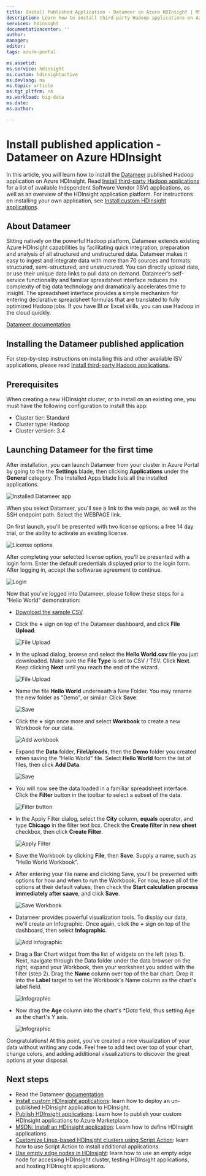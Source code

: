 ```yaml
---
title: Install Published Application - Datameer on Azure HDInsight | Microsoft Docs
description: Learn how to install third-party Hadoop applications on Azure HDInsight.
services: hdinsight
documentationcenter: ''
author: 
manager: 
editor: 
tags: azure-portal

ms.assetid: 
ms.service: hdinsight
ms.custom: hdinsightactive
ms.devlang: na
ms.topic: article
ms.tgt_pltfrm: na
ms.workload: big-data
ms.date: 
ms.author: 

---
```

# Install published application - Datameer on Azure HDInsight

In this article, you will learn how to install the [Datameer](https://www.datameer.com/) published Hadoop application on Azure HDInsight. Read [Install third-party Hadoop applications](hdinsight-apps-install-applications.md) for a list of available Independent Software Vendor (ISV) applications, as well as an overview of the HDInsight application platform. For instructions on installing your own application, see [Install custom HDInsight applications](hdinsight-apps-install-custom-applications.md).

## About Datameer

Sitting natively on the powerful Hadoop platform, Datameer extends existing Azure HDInsight capabilities by facilitating quick integration, preparation and analysis of all structured and unstructured data. Datameer makes it easy to ingest and integrate data with more than 70 sources and formats: structured, semi-structured, and unstructured. You can directly upload data, or use their unique data links to pull data on demand. Datameer’s self-service functionality and familiar spreadsheet interface reduces the complexity of big data technology and dramatically accelerates time to insight. The spreadsheet interface provides a simple mechanism for entering declarative spreadsheet formulas that are translated to fully optimized Hadoop jobs. If you have BI or Excel skills, you can use Hadoop in the cloud quickly.

[Datameer documentation](http://www.datameer.com/documentation/display/DAS50/Home?ls=Partners&lsd=Microsoft&c=Partners&cd=Microsoft)


## Installing the Datameer published application

For step-by-step instructions on installing this and other available ISV applications, please read [Install third-party Hadoop applications](hdinsight-apps-install-applications.md#how-to-install-a-published-application).

## Prerequisites

When creating a new HDInsight cluster, or to install on an existing one, you must have the following configuration to install this app:

* Cluster tier: Standard
* Cluster type: Hadoop
* Cluster version: 3.4


## Launching Datameer for the first time

After installation, you can launch Datameer from your cluster in Azure Portal by going to the the **Settings** blade, then clicking **Applications** under the **General** category. The Installed Apps blade lists all the installed applications.

![Installed Datameer app](./media/hdinsight-install-published-app-datameer/datameer-app.png)

When you select Datameer, you'll see a link to the web page, as well as the SSH endpoint path. Select the WEBPAGE link.

On first launch, you'll be presented with two license options: a free 14 day trial, or the ability to activate an existing license.

![License options](./media/hdinsight-install-published-app-datameer/license.png)

After completing your selected license option, you'll be presented with a login form. Enter the default credentials displayed prior to the login form. After logging in, accept the softwarae agreement to continue.

![Login](./media/hdinsight-install-published-app-datameer/login.png)

Now that you've logged into Datameer, please follow these steps for a "Hello World" demonstration:

* [Download the sample CSV](https://datameer.box.com/s/wzzw27za3agic4yjj8zrn6vfrph0ppnf).
* Click the **+** sign on top of the Datameer dashboard, and click **File Upload**.

    ![File Upload](./media/hdinsight-install-published-app-datameer/upload.png)

* In the upload dialog, browse and select the **Hello World.csv** file you just downloaded. Make sure the **File Type** is set to CSV / TSV. Click **Next**. Keep clicking **Next** until you reach the end of the wizard.

    ![File Upload](./media/hdinsight-install-published-app-datameer/upload-browse.png)

* Name the file **Hello World** underneath a New Folder. You may rename the new folder as "Demo", or similar. Click **Save**.

    ![Save](./media/hdinsight-install-published-app-datameer/save.png)

* Click the **+** sign once more and select **Workbook** to create a new Workbook for our data.

    ![Add workbook](./media/hdinsight-install-published-app-datameer/add-workbook.png)

* Expand the **Data** folder, **FileUploads**, then the **Demo** folder you created when saving the "Hello World" file. Select **Hello World** form the list of files, then click **Add Data**.

    ![Save](./media/hdinsight-install-published-app-datameer/select-file.png)

* You will now see the data loaded in a familiar spreadsheet interface. Click the **Filter** button in the toolbar to select a subset of the data.

    ![Filter button](./media/hdinsight-install-published-app-datameer/filter-button.png)

* In the Apply Filter dialog, select the **City** column, **equals** operator, and type **Chicago** in the filter text box. Check the **Create filter in new sheet** checkbox, then click **Create Filter**.

    ![Apply Filter](./media/hdinsight-install-published-app-datameer/apply-filter.png)

* Save the Workbook by clicking **File**, then **Save**. Supply a name, such as "Hello World Workbook".

* After entering your file name and clicking Save, you'll be presented with options for how and when to run the Workbook. For now, leave all of the options at their default values, then check the **Start calculation process immediately after saave**, and click **Save**.

    ![Save Workbook](./media/hdinsight-install-published-app-datameer/save-workbook.png)

* Datameer provides powerful visualization tools. To display our data, we'll create an Infographic. Once again, click the **+** sign on top of the dashboard, then select **Infographic**.

    ![Add Infographic](./media/hdinsight-install-published-app-datameer/infographic-button.png)

* Drag a Bar Chart widget from the list of widgets on the left (step 1). Next, navigate through the Data folder under the data browser on the right, expand your Workbook, then your worksheet you added with the filter (step 2). Drag the **Name** column over top of the bar chart. Drop it into the **Label** target to set the Workbook's Name column as the chart's label field.

    ![Infographic](./media/hdinsight-install-published-app-datameer/infographic.png)

* Now drag the **Age** column into the chart's **Data* field, thus setting Age as the chart's Y axis.

    ![Infographic](./media/hdinsight-install-published-app-datameer/infographic-age.png)


Congratulations! At this point, you've created a nice visualization of your data without writing any code. Feel free to add text over top of your chart, change colors, and adding additional visualizations to discover the great options at your disposal.


## Next steps
* Read the Datameer [documentation](http://www.datameer.com/documentation/display/DAS50/Home?ls=Partners&lsd=Microsoft&c=Partners&cd=Microsoft)
* [Install custom HDInsight applications](hdinsight-apps-install-custom-applications.md): learn how to deploy an un-published HDInsight application to HDInsight.
* [Publish HDInsight applications](hdinsight-apps-publish-applications.md): Learn how to publish your custom HDInsight applications to Azure Marketplace.
* [MSDN: Install an HDInsight application](https://msdn.microsoft.com/library/mt706515.aspx): Learn how to define HDInsight applications.
* [Customize Linux-based HDInsight clusters using Script Action](hdinsight-hadoop-customize-cluster-linux.md): learn how to use Script Action to install additional applications.
* [Use empty edge nodes in HDInsight](hdinsight-apps-use-edge-node.md): learn how to use an empty edge node for accessing HDInsight cluster, testing HDInsight applications, and hosting HDInsight applications.

